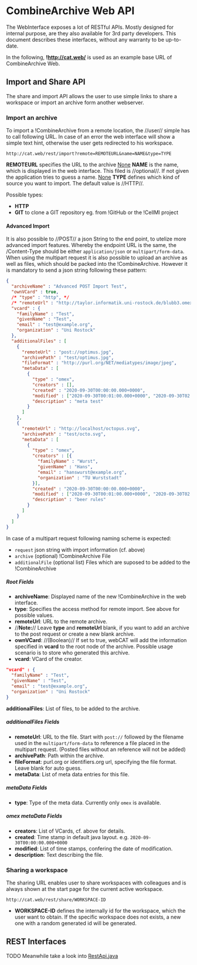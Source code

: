 CombineArchive Web API 
========================

The WebInterface exposes a lot of RESTful APIs. Mostly designed for internal purpose, are they also available for 3rd party developers. This document describes these interfaces, without any warranty to be up-to-date.

In the following, **!http://cat.web/** is used as an example base URL of CombineArchive Web.

Import and Share API 
---------------------

The share and import API allows the user to use simple links to share a workspace or import an archive form another webserver.

### Import an archive 
To import a !CombineArchive from a remote location, the //user// simple has to call following URL. In case of an error the web interface will show a simple text hint, otherwise the user gets redirected to his workspace. 

```
http://cat.web/rest/import?remote=REMOTEURL&name=NAME&type=TYPE
```

**REMOTEURL** specifies the URL to the archive [None](BR)
**NAME** is the name, which is displayed in the web interface. This filed is //optional//. If not given the application tries to guess a name. [None](BR)
**TYPE** defines which kind of source you want to import. The default value is //HTTP//.

Possible types:
  - **HTTP**
  - **GIT** to clone a GIT repository eg. from !GitHub or the !CellMl project

#### Advanced Import 
It is also possible to //POST// a json String to the end point, to utelize more advanced import features. Whereby the endpoint URL is the same, the /Content-Type should be either `application/json` or `multipart/form-data`. When using the multipart request it is also possible to upload an archive as well as files, which should be packed into the !CombineArchive. However it is mandatory to send a json string following these pattern:

```json
{
  "archiveName" : "Advanced POST Import Test",
  "ownVCard" : true,
  /* "type" : "http", */
  /* "remoteUrl" : "http://taylor.informatik.uni-rostock.de/blubb3.omex", */
  "vcard" : {
    "familyName" : "Test",
    "givenName" : "Test",
    "email" : "test@example.org",
    "organization" : "Uni Rostock"
  },
  "additionalFiles" : [
    {
      "remoteUrl" : "post://optimus.jpg",
      "archivePath" : "test/optimus.jpg",
      "fileFormat" : "http://purl.org/NET/mediatypes/image/jpeg",
      "metaData" : [
        {
          "type" : "omex",
          "creators" : [],
          "created" : "2020-09-30T00:00:00.000+0000",
          "modified" : ["2020-09-30T00:01:00.000+0000", "2020-09-30T02:00:00.000+0000"],
          "description" : "meta test"
        }
      ]
    },
    {
      "remoteUrl" : "http://localhost/octopus.svg",
      "archivePath" : "test/octo.svg",
      "metaData" : [
        {
          "type" : "omex",
          "creators" : [{
            "familyName" : "Wurst",
            "givenName" : "Hans",
            "email" : "hanswurst@example.org",
            "organization" : "TU Wurststadt"
          }],
          "created" : "2020-09-30T00:00:00.000+0000",
          "modified" : ["2020-09-30T00:01:00.000+0000", "2020-09-30T02:00:00.000+0000"],
          "description" : "beer rules"
        }
      ]
    }
  ]
}
```

In case of a multipart request following naming scheme is expected:

* `request` json string with import information (cf. above)
* `archive` (optional) !CombineArchive File
* `additionalFile` (optional list) Files which are suposed to be added to the !CombineArchive

##### Root Fields 

* **archiveName**: Displayed name of the new !CombineArchive in the web interface.
* **type**: Specifies the access method for remote import. See above for possible values.
* **remoteUrl**: URL to the remote archive.
* //**Note:**// Leave **type** and **remoteUrl** blank, if you want to add an archive to the post request or create a new blank archive.
* **ownVCard**: //(Boolean)// If set to true, webCAT will add the information specified in **vcard** to the root node of the archive. Possible usage scenario is to store who generated this archive.
* **vcard**: VCard of the creator.

```json
"vcard" : {
  "familyName" : "Test",
  "givenName" : "Test",
  "email" : "test@example.org",
  "organization" : "Uni Rostock"
}
```

**additionalFiles**: List of files, to be added to the archive.

##### additionalFiles Fields 

* **remoteUrl**: URL to the file. Start with `post://` followed by the filename used in the `multipart/form-data` to reference a file placed in the multipart request. (Posted files without an reference will not be added) 
* **archivePath**: Path within the archive.
* **fileFormat**: purl.org or identifiers.org url, specifying the file format. Leave blank for auto guess.
* **metaData**: List of meta data entries for this file.

##### metaData Fields 

* **type**: Type of the meta data. Currently only `omex` is available.

##### omex metaData Fields 

* **creators**: List of VCards, cf. above for details.
* **created**: Time stamp in default java layout. e.g. `2020-09-30T00:00:00.000+0000`
* **modified**: List of time stamps, confering the date of modification.
* **description**: Text describing the file.

### Sharing a workspace 

The sharing URL enables user to share workspaces with colleagues and is always shown at the start page for the current active workspace.

```
http://cat.web/rest/share/WORKSPACE-ID
```

* **WORKSPACE-ID** defines the internally id for the workspace, which the user want to obtain. If the specific workspace does not exists, a new one with a random generated id will be generated.

REST Interfaces 
----------------

TODO
Meanwhile take a look into [RestApi.java](https://github.com/SemsProject/CombineArchiveWeb/blob/master/src/main/java/de/unirostock/sems/cbarchive/web/rest/RestApi.java)
